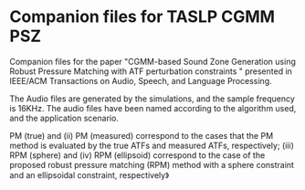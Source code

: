 # Companion files for TASLP CGMM PSZ

Companion files for the paper "CGMM-based Sound Zone Generation using Robust Pressure Matching with ATF perturbation constraints " presented in IEEE/ACM Transactions on Audio, Speech, and Language Processing. 

The Audio files are generated by the simulations, and the sample frequency is 16KHz. The audio files have been named according to the algorithm used, and the application scenario. 

PM (true) and (ii) PM (measured) correspond to the cases that the PM method is evaluated by the true ATFs and measured ATFs, respectively; (iii) RPM (sphere) and (iv) RPM (ellipsoid) correspond to the case of the proposed robust pressure matching (RPM) method with a sphere constraint and an ellipsoidal constraint, respectively》
